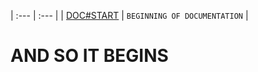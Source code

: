 | :--- | :--- |
| [DOC#START](#and-so-it-begins) | `BEGINNING OF DOCUMENTATION` |
















# AND SO IT BEGINS
